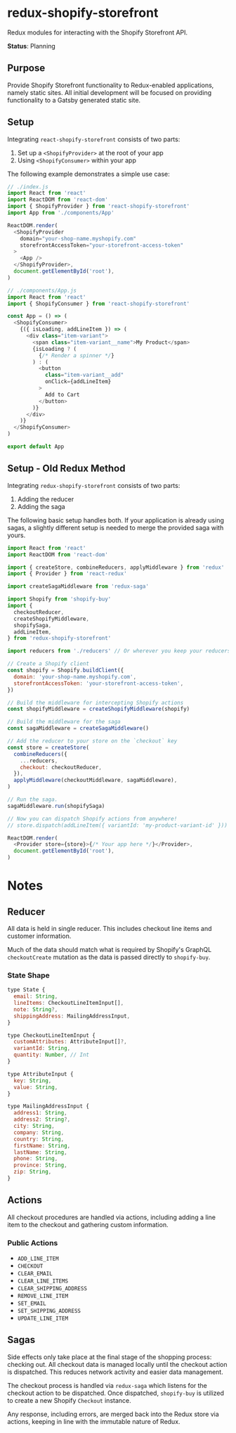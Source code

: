 # redux-shopify-storefront

Redux modules for interacting with the Shopify Storefront API.

**Status**: Planning

## Purpose

Provide Shopify Storefront functionality to Redux-enabled applications, namely
static sites. All initial development will be focused on providing
functionality to a Gatsby generated static site.

## Setup

Integrating `react-shopify-storefront` consists of two parts:

1.  Set up a `<ShopifyProvider>` at the root of your app
1.  Using `<ShopifyConsumer>` within your app

The following example demonstrates a simple use case:

```js
// ./index.js
import React from 'react'
import ReactDOM from 'react-dom'
import { ShopifyProvider } from 'react-shopify-storefront'
import App from './components/App'

ReactDOM.render(
  <ShopifyProvider
    domain="your-shop-name.myshopify.com"
    storefrontAccessToken="your-storefront-access-token"
  >
    <App />
  </ShopifyProvider>,
  document.getElementById('root'),
)
```

```js
// ./components/App.js
import React from 'react'
import { ShopifyConsumer } from 'react-shopify-storefront'

const App = () => (
  <ShopifyConsumer>
    {({ isLoading, addLineItem }) => (
      <div class="item-variant">
        <span class="item-variant__name">My Product</span>
        {isLoading ? (
          {/* Render a spinner */}
        ) : (
          <button
            class="item-variant__add"
            onClick={addLineItem}
          >
            Add to Cart
          </button>
        )}
      </div>
    )}
  </ShopifyConsumer>
)

export default App
```

## Setup - Old Redux Method

Integrating `redux-shopify-storefront` consists of two parts:

1.  Adding the reducer
2.  Adding the saga

The following basic setup handles both. If your application is already using
sagas, a slightly different setup is needed to merge the provided saga with
yours.

```js
import React from 'react'
import ReactDOM from 'react-dom'

import { createStore, combineReducers, applyMiddleware } from 'redux'
import { Provider } from 'react-redux'

import createSagaMiddleware from 'redux-saga'

import Shopify from 'shopify-buy'
import {
  checkoutReducer,
  createShopifyMiddleware,
  shopifySaga,
  addLineItem,
} from 'redux-shopify-storefront'

import reducers from './reducers' // Or wherever you keep your reducers

// Create a Shopify client
const shopify = Shopify.buildClient({
  domain: 'your-shop-name.myshopify.com',
  storefrontAccessToken: 'your-storefront-access-token',
})

// Build the middleware for intercepting Shopify actions
const shopifyMiddleware = createShopifyMiddleware(shopify)

// Build the middleware for the saga
const sagaMiddleware = createSagaMiddleware()

// Add the reducer to your store on the `checkout` key
const store = createStore(
  combineReducers({
    ...reducers,
    checkout: checkoutReducer,
  }),
  applyMiddleware(checkoutMiddleware, sagaMiddleware),
)

// Run the saga.
sagaMiddleware.run(shopifySaga)

// Now you can dispatch Shopify actions from anywhere!
// store.dispatch(addLineItem({ variantId: 'my-product-variant-id' }))

ReactDOM.render(
  <Provider store={store}>{/* Your app here */}</Provider>,
  document.getElementById('root'),
)
```

# Notes

## Reducer

All data is held in single reducer. This includes checkout line items and
customer information.

Much of the data should match what is required by Shopify's GraphQL
`checkoutCreate` mutation as the data is passed directly to `shopify-buy`.

### State Shape

```js
type State {
  email: String,
  lineItems: CheckoutLineItemInput[],
  note: String?,
  shippingAddress: MailingAddressInput,
}

type CheckoutLineItemInput {
  customAttributes: AttributeInput[]?,
  variantId: String,
  quantity: Number, // Int
}

type AttributeInput {
  key: String,
  value: String,
}

type MailingAddressInput {
  address1: String,
  address2: String?,
  city: String,
  company: String,
  country: String,
  firstName: String,
  lastName: String,
  phone: String,
  province: String,
  zip: String,
}
```

## Actions

All checkout procedures are handled via actions, including adding a line item
to the checkout and gathering custom information.

### Public Actions

* `ADD_LINE_ITEM`
* `CHECKOUT`
* `CLEAR_EMAIL`
* `CLEAR_LINE_ITEMS`
* `CLEAR_SHIPPING_ADDRESS`
* `REMOVE_LINE_ITEM`
* `SET_EMAIL`
* `SET_SHIPPING_ADDRESS`
* `UPDATE_LINE_ITEM`

## Sagas

Side effects only take place at the final stage of the shopping process:
checking out. All checkout data is managed locally until the checkout action is
dispatched. This reduces network activity and easier data management.

The checkout process is handled via `redux-saga` which listens for the checkout
action to be dispatched. Once dispatched, `shopify-buy` is utilized to create a
new Shopify `Checkout` instance.

Any response, including errors, are merged back into the Redux store via
actions, keeping in line with the immutable nature of Redux.
